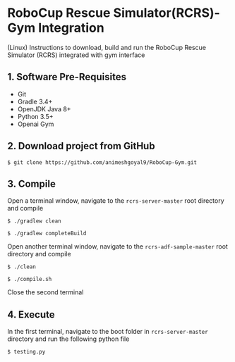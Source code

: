 # RoboCup Rescue Simulator(RCRS)-Gym Integration
 
(Linux) Instructions to download, build and run the RoboCup Rescue Simulator (RCRS) integrated with gym interface

## 1. Software Pre-Requisites

* Git
* Gradle 3.4+
* OpenJDK Java 8+
* Python 3.5+
* Openai Gym

## 2. Download project from GitHub

`$ git clone https://github.com/animeshgoyal9/RoboCup-Gym.git` 

## 3. Compile

Open a terminal window, navigate to the `rcrs-server-master` root directory and compile 

`$ ./gradlew clean`

`$ ./gradlew completeBuild`

Open another terminal window, navigate to the `rcrs-adf-sample-master` root directory and compile 

`$ ./clean`

`$ ./compile.sh`

Close the second terminal

## 4. Execute

In the first terminal, navigate to the boot folder in  `rcrs-server-master` directory and run the following python file 

`$ testing.py`












